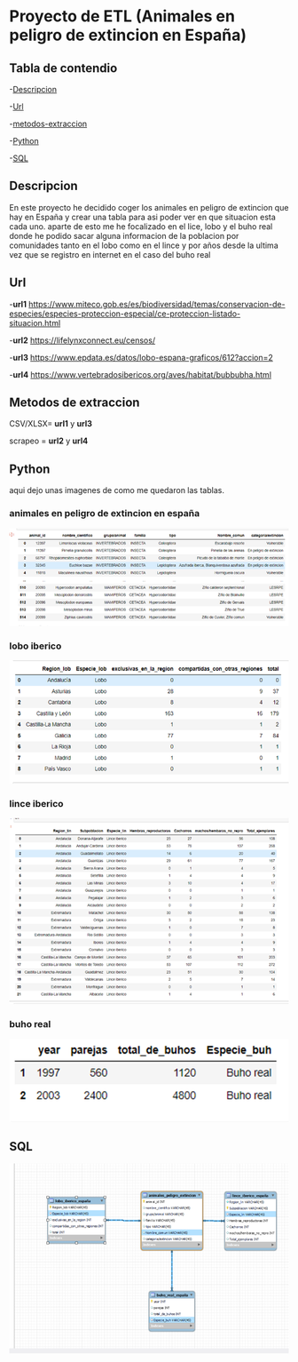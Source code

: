 # Proyecto de ETL (Animales en peligro de extincion en España)

## Tabla de contendio

-[Descripcion](#descripcion)

-[Url](#url)

-[metodos-extraccion](#metodos-de-extraccion)

-[Python](#python)

-[SQL](#sql)


## Descripcion 

En este proyecto he decidido coger los animales en peligro de extincion que hay en España y crear una tabla para asi poder ver en que situacion esta cada uno. aparte de esto me he focalizado en el lice, lobo y el buho real donde he podido sacar alguna informacion de la poblacion por comunidades tanto en el lobo como en el lince y por años desde la ultima vez que se registro en internet en el caso del buho real

## Url
-**url1** https://www.miteco.gob.es/es/biodiversidad/temas/conservacion-de-especies/especies-proteccion-especial/ce-proteccion-listado-situacion.html 

-**url2** https://lifelynxconnect.eu/censos/ 

-**url3** https://www.epdata.es/datos/lobo-espana-graficos/612?accion=2 

-**url4** https://www.vertebradosibericos.org/aves/habitat/bubbubha.html

## Metodos de extraccion
CSV/XLSX= **url1** y **url3**

scrapeo = **url2** y **url4**

## Python
aqui dejo unas imagenes de como me quedaron las tablas.
### animales en peligro de extincion en españa
![Alt text](image-2.png)
### lobo iberico
![Alt text](image-3.png)
### lince iberico
![Alt text](image-1.png)
### buho real
![Alt text](image-5.png)

## SQL
![Alt text](image-6.png)

